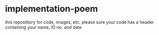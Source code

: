 # implementation-poem
this repostitory for code, images, etc.
please sure your code has a header containing your name, ID no. and date

